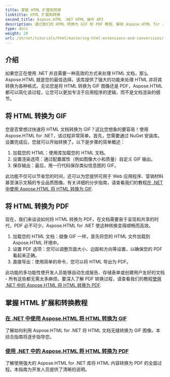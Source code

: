 ```yaml
---
title: 掌握 HTML 扩展和转换
linktitle: HTML 扩展和转换
second_title: Aspose.HTML .NET HTML 操作 API
description: 通过我们的 HTML 转换为 GIF 和 PDF 教程，解锁 Aspose.HTML for .NET 的强大功能。轻松转换您的文档。
type: docs
weight: 20
url: /zh/net/tutorials/html/mastering-html-extensions-and-conversions/
---
```


## 介绍

如果您正在使用 .NET 并且需要一种高效的方式来处理 HTML 文档，那么 Aspose.HTML 就是您的最佳选择。该库提供了强大的功能来处理 HTML 并将其转换为各种格式。无论您是将 HTML 转换为 GIF 图像还是 PDF，Aspose.HTML 都可以简化该过程，让您可以更加专注于应用程序的逻辑，而不是文档渲染的细节。

## 将 HTML 转换为 GIF
您是否曾想过快速将 HTML 文档转换为 GIF？这比您想象的要容易！使用 Aspose.HTML for .NET，该过程非常简单。首先，您需要通过 NuGet 安装库。设置完成后，您就可以开始转换了。以下是步骤的简单概述：

1. 加载您的 HTML：使用库加载您的 HTML 文档。
2. 设置渲染选项：通过配置属性（例如图像大小和质量）自定义 GIF 输出。
3. 保存输出：最后，用一行代码保存类似信息图的 GIF。

此功能不仅可以节省您的时间，还可以为您提供可用于 Web 应用程序、营销材料甚至演示文稿的专业品质图像。有关详细的分步指南，请查看我们的教程[在 .NET 中使用 Aspose.HTML 将 HTML 转换为 GIF](./converting-html-to-gif/).

## 将 HTML 转换为 PDF
现在，我们来谈谈如何将 HTML 转换为 PDF。在文档需要易于呈现和共享的时代，PDF 必不可少。Aspose.HTML for .NET 使这种转换变得顺畅而高效。 

1. 加载您的 HTML 文档：就像 GIF 一样，首先将您的 HTML 文件加载到 Aspose.HTML 环境中。
2. 设置 PDF 选项：您可以调整页面大小、边距和方向等设置，以确保您的 PDF 看起来正确。
3. 直接导出：使用简单的命令，您可以将 HTML 导出为 PDF。 

此功能的多功能性使开发人员能够自动生成报告、存储表单或创建用户友好的文档 - 所有这些都无需太多麻烦。要深入了解 PDF 转换过程，请查看我们的教程[使用 .NET 中的 Aspose.HTML 将 HTML 转换为 PDF](./converting-html-to-pdf/).

## 掌握 HTML 扩展和转换教程
### [在 .NET 中使用 Aspose.HTML 将 HTML 转换为 GIF](./converting-html-to-gif/)
了解如何利用 Aspose.HTML for .NET 将 HTML 文档无缝转换为 GIF 图像。本综合指南将逐步指导您。
### [使用 .NET 中的 Aspose.HTML 将 HTML 转换为 PDF](./converting-html-to-pdf/)
了解使用强大的 Aspose.HTML for .NET 库将 HTML 内容转换为 PDF 的全面过程。本指南为开发人员提供了清晰的说明。